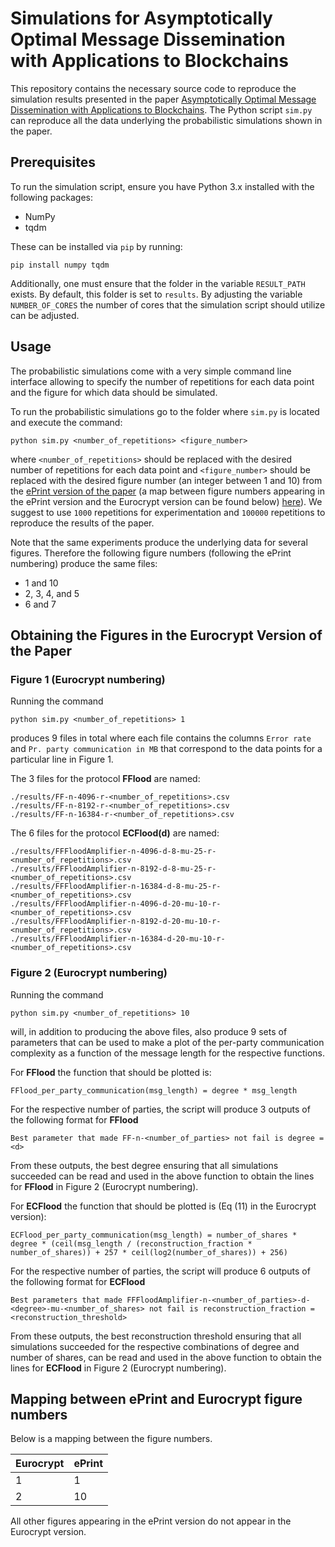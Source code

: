 # Simulations for Asymptotically Optimal Message Dissemination with Applications to Blockchains
This repository contains the necessary source code to reproduce the simulation results presented in the paper [Asymptotically Optimal Message Dissemination with Applications to Blockchains](https://eprint.iacr.org/2022/1723).
The Python script `sim.py` can reproduce all the data underlying the probabilistic simulations shown in the paper.

## Prerequisites
To run the simulation script, ensure you have Python 3.x installed with the following packages:

- NumPy
- tqdm 

These can be installed via `pip` by running: 

```
pip install numpy tqdm
``` 

Additionally, one must ensure that the folder in the variable `RESULT_PATH` exists. By default, this folder is set to `results`.
By adjusting the variable `NUMBER_OF_CORES` the number of cores that the simulation script should utilize can be adjusted. 

## Usage

The probabilistic simulations come with a very simple command line interface allowing to specify the number of repetitions for each data point and the figure for which data should be simulated. 

To run the probabilistic simulations go to the folder where `sim.py` is located and execute the command:

```
python sim.py <number_of_repetitions> <figure_number>
```

where `<number_of_repetitions>` should be replaced with the desired number of repetitions for each data point and `<figure_number>` should be replaced with the desired figure number (an integer between 1 and 10) from the [ePrint version of the paper](https://eprint.iacr.org/2022/1723) (a map between figure numbers appearing in the ePrint version and the Eurocrypt version can be found below) [here](#figure-mapping)). We suggest to use `1000` repetitions for experimentation and `100000` repetitions to reproduce the results of the paper.

Note that the same experiments produce the underlying data for several figures. Therefore the following figure numbers (following the ePrint numbering) produce the same files:

- 1 and 10
- 2, 3, 4, and 5
- 6 and 7


## Obtaining the Figures in the Eurocrypt Version of the Paper
### Figure 1 (Eurocrypt numbering)
Running the command
```
python sim.py <number_of_repetitions> 1
```
produces 9 files in total where each file contains the columns `Error rate` and `Pr. party communication in MB` that correspond to the data points for a particular line in Figure 1.

The 3 files for the protocol __FFlood__ are named:
``` 
./results/FF-n-4096-r-<number_of_repetitions>.csv 
./results/FF-n-8192-r-<number_of_repetitions>.csv 
./results/FF-n-16384-r-<number_of_repetitions>.csv
```
The 6 files for the protocol __ECFlood(d)__ are named:
```
./results/FFFloodAmplifier-n-4096-d-8-mu-25-r-<number_of_repetitions>.csv 
./results/FFFloodAmplifier-n-8192-d-8-mu-25-r-<number_of_repetitions>.csv 
./results/FFFloodAmplifier-n-16384-d-8-mu-25-r-<number_of_repetitions>.csv
./results/FFFloodAmplifier-n-4096-d-20-mu-10-r-<number_of_repetitions>.csv 
./results/FFFloodAmplifier-n-8192-d-20-mu-10-r-<number_of_repetitions>.csv
./results/FFFloodAmplifier-n-16384-d-20-mu-10-r-<number_of_repetitions>.csv
```
### Figure 2 (Eurocrypt numbering)
Running the command
```
python sim.py <number_of_repetitions> 10
```
will, in addition to producing the above files, also produce 9 sets of parameters that can be used to make a plot of the per-party communication complexity as a function of the message length for the respective functions. 

For __FFlood__ the function that should be plotted is: 

```
FFlood_per_party_communication(msg_length) = degree * msg_length
```

For the respective number of parties, the script will produce 3 outputs of the following format for __FFlood__
```
Best parameter that made FF-n-<number_of_parties> not fail is degree = <d>
```

From these outputs, the best degree ensuring that all simulations succeeded can be read and used in the above function to obtain the lines for __FFlood__ in Figure 2 (Eurocrypt numbering). 

For __ECFlood__ the function that should be plotted is (Eq (11) in the Eurocrypt version): 

```
ECFlood_per_party_communication(msg_length) = number_of_shares * degree * (ceil(msg_length / (reconstruction_fraction * number_of_shares)) + 257 * ceil(log2(number_of_shares)) + 256)
```

For the respective number of parties, the script will produce 6 outputs of the following format for __ECFlood__
```
Best parameters that made FFFloodAmplifier-n-<number_of_parties>-d-<degree>-mu-<number_of_shares> not fail is reconstruction_fraction = <reconstruction_threshold>
```
From these outputs, the best reconstruction threshold ensuring that all simulations succeeded for the respective combinations of degree and number of shares, can be read and used in the above function to obtain the lines for __ECFlood__ in Figure 2 (Eurocrypt numbering). 

## Mapping between ePrint and Eurocrypt figure numbers

Below is a mapping between the figure numbers. 

| Eurocrypt | ePrint |
|-----------|--------|
| 1         | 1      |
| 2         | 10     |

All other figures appearing in the ePrint version do not appear in the Eurocrypt version.

